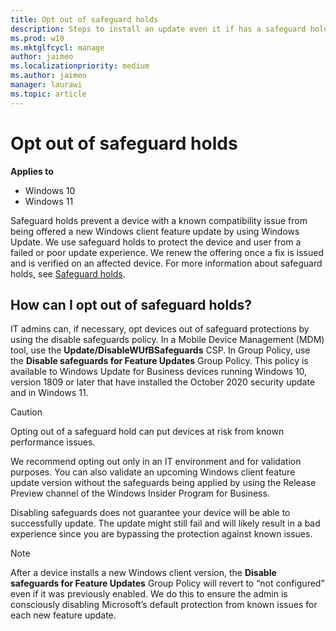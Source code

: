 ```yaml
---
title: Opt out of safeguard holds
description: Steps to install an update even it if has a safeguard hold applied
ms.prod: w10
ms.mktglfcycl: manage
author: jaimeo
ms.localizationpriority: medium
ms.author: jaimeo
manager: laurawi
ms.topic: article
---
```


# Opt out of safeguard holds

**Applies to**

-   Windows 10
-   Windows 11

Safeguard holds prevent a device with a known compatibility issue from being offered a new Windows client feature update by using Windows Update. We use safeguard holds to protect the device and user from a failed or poor update experience. We renew the offering once a fix is issued and is verified on an affected device. For more information about safeguard holds, see [Safeguard holds](safeguard-holds.md).

## How can I opt out of safeguard holds?

IT admins can, if necessary, opt devices out of safeguard protections by using the disable safeguards policy. In a Mobile Device Management (MDM) tool, use the **Update/DisableWUfBSafeguards** CSP. In Group Policy, use the **Disable safeguards for Feature Updates** Group Policy. This policy is available to Windows Update for Business devices running Windows 10, version 1809 or later that have installed the October 2020 security update and in Windows 11. 

> [!CAUTION]
> Opting out of a safeguard hold can put devices at risk from known performance issues. 

We recommend opting out only in an IT environment and for validation purposes. You can also validate an upcoming Windows client feature update version without the safeguards being applied by using the Release Preview channel of the Windows Insider Program for Business.

Disabling safeguards does not guarantee your device will be able to successfully update. The update might still fail and will likely result in a bad experience since you are bypassing the protection against known issues. 

> [!NOTE]
> After a device installs a new Windows client version, the **Disable safeguards for Feature Updates** Group Policy will revert to “not configured” even if it was previously enabled. We do this to ensure the admin is consciously disabling Microsoft’s default protection from known issues for each new feature update.  



